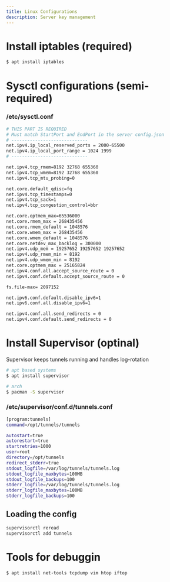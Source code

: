```yaml
---
title: Linux Configurations
description: Server key management
---
```


# Install iptables (required)
```bash
$ apt install iptables
```

# Sysctl configurations (semi-required)
### /etc/sysctl.conf
```bash
# THIS PART IS REQUIRED
# Must match StartPort and EndPort in the server config.json
# -----------------------------
net.ipv4.ip_local_reserved_ports = 2000-65500
net.ipv4.ip_local_port_range = 1024 1999
# -----------------------------

net.ipv4.tcp_rmem=8192 32768 655360
net.ipv4.tcp_wmem=8192 32768 655360
net.ipv4.tcp_mtu_probing=0

net.core.default_qdisc=fq
net.ipv4.tcp_timestamps=0
net.ipv4.tcp_sack=1
net.ipv4.tcp_congestion_control=bbr

net.core.optmem_max=65536000
net.core.rmem_max = 268435456
net.core.rmem_default = 1048576
net.core.wmem_max = 268435456
net.core.wmem_default = 1048576
net.core.netdev_max_backlog = 300000
net.ipv4.udp_mem = 19257652 19257652 19257652
net.ipv4.udp_rmem_min = 8192
net.ipv4.udp_wmem_min = 8192
net.core.optmem_max = 25165824
net.ipv4.conf.all.accept_source_route = 0
net.ipv4.conf.default.accept_source_route = 0

fs.file-max= 2097152

net.ipv6.conf.default.disable_ipv6=1
net.ipv6.conf.all.disable_ipv6=1

net.ipv4.conf.all.send_redirects = 0
net.ipv4.conf.default.send_redirects = 0
```

# Install Supervisor (optinal)
Supervisor keeps tunnels running and handles log-rotation
```bash
# apt based systems
$ apt install supervisor

# arch
$ pacman -S supervisor
```

### /etc/supervisor/conf.d/tunnels.conf
```bash
[program:tunnels]
command=/opt/tunnels/tunnels

autostart=true
autorestart=true
startretries=1000
user=root
directory=/opt/tunnels
redirect_stderr=true
stdout_logfile=/var/log/tunnels/tunnels.log
stdout_logfile_maxbytes=100MB
stdout_logfile_backups=100
stderr_logfile=/var/log/tunnels/tunnels.log
stderr_logfile_maxbytes=100MB
stderr_logfile_backups=100
```
## Loading the config
```bash
supervisorctl reread
supervisorctl add tunnels
````

# Tools for debuggin
```bash
$ apt install net-tools tcpdump vim htop iftop
```
